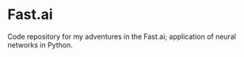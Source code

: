 # Fast.ai
Code repository for my adventures in the Fast.ai; application of neural networks in Python.

